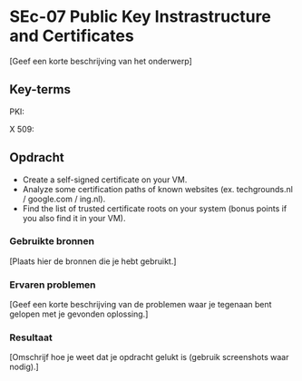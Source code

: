# SEc-07 Public Key Instrastructure and Certificates
[Geef een korte beschrijving van het onderwerp]

## Key-terms
PKI:

X 509:

## Opdracht
- Create a self-signed certificate on your VM.
- Analyze some certification paths of known websites (ex. techgrounds.nl / google.com / ing.nl).
- Find the list of trusted certificate roots on your system (bonus points if you also find it in your VM).


### Gebruikte bronnen
[Plaats hier de bronnen die je hebt gebruikt.]

### Ervaren problemen
[Geef een korte beschrijving van de problemen waar je tegenaan bent gelopen met je gevonden oplossing.]

### Resultaat
[Omschrijf hoe je weet dat je opdracht gelukt is (gebruik screenshots waar nodig).]